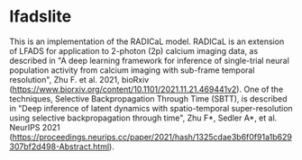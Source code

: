 lfadslite
============

This is an implementation of the RADICaL model. RADICaL is an extension of LFADS for application to 2-photon (2p) calcium imaging data, as described in "A deep learning framework for inference of single-trial neural population activity from calcium imaging with sub-frame temporal resolution", Zhu F. et al. 2021, bioRxiv (https://www.biorxiv.org/content/10.1101/2021.11.21.469441v2). One of the techniques, Selective Backpropagation Through Time (SBTT), is described in "Deep inference of latent dynamics with spatio-temporal super-resolution using selective backpropagation through time", Zhu F\*, Sedler A\*, et al. NeurIPS 2021 (https://proceedings.neurips.cc/paper/2021/hash/1325cdae3b6f0f91a1b629307bf2d498-Abstract.html).
